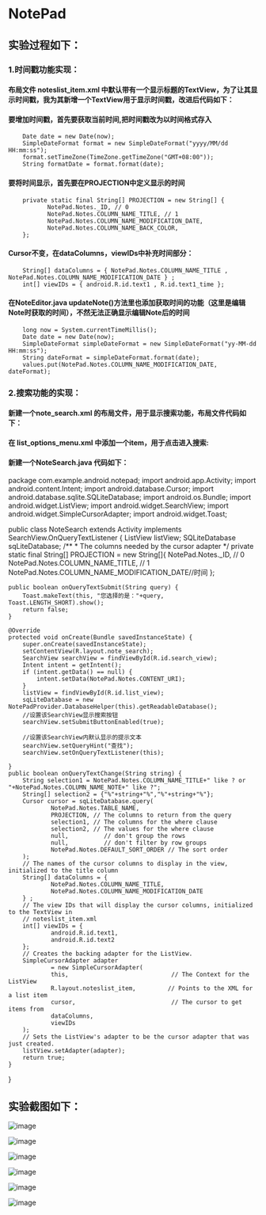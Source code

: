 # NotePad

## 实验过程如下：
### 1.时间戳功能实现：

####  布局文件 noteslist_item.xml 中默认带有一个显示标题的TextView，为了让其显示时间戳，我为其新增一个TextView用于显示时间戳，改进后代码如下：
<RelativeLayout android:layout_height="match_parent"
    android:layout_width="match_parent"
    xmlns:android="http://schemas.android.com/apk/res/android">
    <TextView xmlns:android="http://schemas.android.com/apk/res/android"
        android:id="@android:id/text1"
        android:layout_width="match_parent"
        android:layout_height="?android:attr/listPreferredItemHeight"
        android:textAppearance="?android:attr/textAppearanceLarge"
        android:paddingLeft="5dip"
        android:singleLine="true"
        android:paddingTop="8dp"
        />
    <TextView
        android:id="@+id/text2"
        android:layout_width="match_parent"
        android:layout_height="wrap_content"
        android:paddingLeft="5dip"
        android:singleLine="true"
        android:layout_marginTop="42dp"/>
</RelativeLayout>

#### 要增加时间戳，首先要获取当前时间,把时间戳改为以时间格式存入

        Date date = new Date(now);
        SimpleDateFormat format = new SimpleDateFormat("yyyy/MM/dd HH:mm:ss");
        format.setTimeZone(TimeZone.getTimeZone("GMT+08:00"));
        String formatDate = format.format(date);
        
#### 要将时间显示，首先要在PROJECTION中定义显示的时间

        private static final String[] PROJECTION = new String[] {
               NotePad.Notes._ID, // 0
               NotePad.Notes.COLUMN_NAME_TITLE, // 1
               NotePad.Notes.COLUMN_NAME_MODIFICATION_DATE,
               NotePad.Notes.COLUMN_NAME_BACK_COLOR, 
        };
        
#### Cursor不变，在dataColumns，viewIDs中补充时间部分：

        String[] dataColumns = { NotePad.Notes.COLUMN_NAME_TITLE ,  NotePad.Notes.COLUMN_NAME_MODIFICATION_DATE } ;
        int[] viewIDs = { android.R.id.text1 , R.id.text1_time };
        
#### 在NoteEditor.java  updateNote()方法里也添加获取时间的功能（这里是编辑Note时获取的时间），不然无法正确显示编辑Note后的时间
        long now = System.currentTimeMillis();
        Date date = new Date(now);
        SimpleDateFormat simpleDateFormat = new SimpleDateFormat("yy-MM-dd HH:mm:ss");
        String dateFormat = simpleDateFormat.format(date);
        values.put(NotePad.Notes.COLUMN_NAME_MODIFICATION_DATE, dateFormat);
        
####  
### 2.搜索功能的实现：

#### 新建一个note_search.xml 的布局文件，用于显示搜索功能，布局文件代码如下：
<?xml version="1.0" encoding="utf-8"?>
<LinearLayout xmlns:android="http://schemas.android.com/apk/res/android"
    android:layout_width="match_parent"
    android:layout_height="match_parent"
    android:orientation="vertical">
    <SearchView
        android:id="@+id/search_view"
        android:layout_width="match_parent"
        android:layout_height="wrap_content"
        android:iconifiedByDefault="false"
        />
    <ListView
        android:id="@+id/list_view"
        android:layout_width="match_parent"
        android:layout_height="wrap_content"
        />
</LinearLayout>

#### 在 list_options_menu.xml 中添加一个item，用于点击进入搜索:

  <item
        android:id="@+id/menu_search"
        android:icon="@android:drawable/ic_menu_search"
        android:title="search_note"
        android:showAsAction="always" />

#### 新建一个NoteSearch.java  代码如下：
 package com.example.android.notepad;
import android.app.Activity;
import android.content.Intent;
import android.database.Cursor;
import android.database.sqlite.SQLiteDatabase;
import android.os.Bundle;
import android.widget.ListView;
import android.widget.SearchView;
import android.widget.SimpleCursorAdapter;
import android.widget.Toast;

public class NoteSearch extends Activity implements SearchView.OnQueryTextListener
{
    ListView listView;
    SQLiteDatabase sqLiteDatabase;
    /**
     * The columns needed by the cursor adapter
     */
    private static final String[] PROJECTION = new String[]{
            NotePad.Notes._ID, // 0
            NotePad.Notes.COLUMN_NAME_TITLE, // 1
            NotePad.Notes.COLUMN_NAME_MODIFICATION_DATE//时间
    };

    public boolean onQueryTextSubmit(String query) {
        Toast.makeText(this, "您选择的是："+query, Toast.LENGTH_SHORT).show();
        return false;
    }

    @Override
    protected void onCreate(Bundle savedInstanceState) {
        super.onCreate(savedInstanceState);
        setContentView(R.layout.note_search);
        SearchView searchView = findViewById(R.id.search_view);
        Intent intent = getIntent();
        if (intent.getData() == null) {
            intent.setData(NotePad.Notes.CONTENT_URI);
        }
        listView = findViewById(R.id.list_view);
        sqLiteDatabase = new NotePadProvider.DatabaseHelper(this).getReadableDatabase();
        //设置该SearchView显示搜索按钮
        searchView.setSubmitButtonEnabled(true);

        //设置该SearchView内默认显示的提示文本
        searchView.setQueryHint("查找");
        searchView.setOnQueryTextListener(this);

    }
    public boolean onQueryTextChange(String string) {
        String selection1 = NotePad.Notes.COLUMN_NAME_TITLE+" like ? or "+NotePad.Notes.COLUMN_NAME_NOTE+" like ?";
        String[] selection2 = {"%"+string+"%","%"+string+"%"};
        Cursor cursor = sqLiteDatabase.query(
                NotePad.Notes.TABLE_NAME,
                PROJECTION, // The columns to return from the query
                selection1, // The columns for the where clause
                selection2, // The values for the where clause
                null,          // don't group the rows
                null,          // don't filter by row groups
                NotePad.Notes.DEFAULT_SORT_ORDER // The sort order
        );
        // The names of the cursor columns to display in the view, initialized to the title column
        String[] dataColumns = {
                NotePad.Notes.COLUMN_NAME_TITLE,
                NotePad.Notes.COLUMN_NAME_MODIFICATION_DATE
        } ;
        // The view IDs that will display the cursor columns, initialized to the TextView in
        // noteslist_item.xml
        int[] viewIDs = {
                android.R.id.text1,
                android.R.id.text2
        };
        // Creates the backing adapter for the ListView.
        SimpleCursorAdapter adapter
                = new SimpleCursorAdapter(
                this,                             // The Context for the ListView
                R.layout.noteslist_item,         // Points to the XML for a list item
                cursor,                           // The cursor to get items from
                dataColumns,
                viewIDs
        );
        // Sets the ListView's adapter to be the cursor adapter that was just created.
        listView.setAdapter(adapter);
        return true;
    }
}


















## 实验截图如下：
![image](https://github.com/cmylxf906/NotePad/blob/master/imges/empty.png)

![image](https://github.com/cmylxf906/NotePad/blob/master/imges/add.png)

![image](https://github.com/cmylxf906/NotePad/blob/master/imges/showtime.png)

![image](https://github.com/cmylxf906/NotePad/blob/master/imges/searchEmpty.png)

![image](https://github.com/cmylxf906/NotePad/blob/master/imges/search1.png)

![image](https://github.com/cmylxf906/NotePad/blob/master/imges/search2.png)

